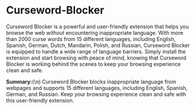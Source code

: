 # Curseword-Blocker
Curseword Blocker is a powerful and user-friendly extension that helps you browse the web without encountering inappropriate language. With more than 2000 curse words from 15 different languages, including English, Spanish, German, Dutch, Mandarin, Polish, and Russian, Curseword Blocker is equipped to handle a wide range of language barriers. Simply install the extension and start browsing with peace of mind, knowing that Curseword Blocker is working behind the scenes to keep your browsing experience clean and safe.

**Summary:**(\n)
Curseword Blocker blocks inappropriate language from webpages and supports 15 different languages, including English, Spanish, German, and Russian. Keep your browsing experience clean and safe with this user-friendly extension.
